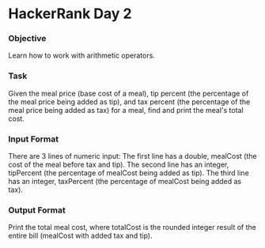 # HackerRank Day 2

### Objective

Learn how to work with arithmetic operators.

### Task

Given the meal price (base cost of a meal), tip percent (the percentage of the meal price being added as tip), and tax percent (the percentage of the meal price being added as tax) for a meal, find and print the meal's total cost.

### Input Format

There are 3 lines of numeric input:
The first line has a double, mealCost (the cost of the meal before tax and tip).
The second line has an integer, tipPercent (the percentage of mealCost being added as tip).
The third line has an integer, taxPercent (the percentage of mealCost being added as tax).

### Output Format

Print the total meal cost, where totalCost is the rounded integer result of the entire bill (mealCost with added tax and tip).

